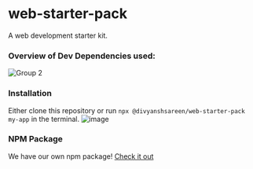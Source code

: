 # web-starter-pack
A web development starter kit. 

### Overview of Dev Dependencies used:

![Group 2](https://user-images.githubusercontent.com/59335572/197501236-9993df26-cd49-4565-94e2-b92c5a57726a.png)

### Installation

Either clone this repository or run `npx @divyanshsareen/web-starter-pack my-app` in the terminal. 
![image](https://user-images.githubusercontent.com/59335572/197742790-9388ba1f-8b19-447d-b568-677a86ae8986.png)


### NPM Package
We have our own npm package!
[Check it out](https://www.npmjs.com/package/@divyanshsareen/web-starter-pack)
  
